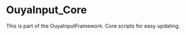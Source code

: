 OuyaInput_Core
==============

This is part of the OuyaInputFramework. Core scripts for easy updating.
